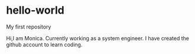 # hello-world
My first repository

Hi,I am Monica. Currently working as a system engineer. 
I have created the github account to learn coding.
